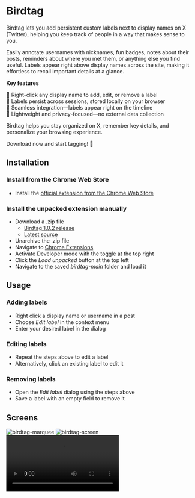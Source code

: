 # Birdtag

Birdtag lets you add persistent custom labels next to display names on X (Twitter), helping you keep track of people in a way that makes sense to you.

Easily annotate usernames with nicknames, fun badges, notes about their posts, reminders about where you met them, or anything else you find useful. Labels appear right above display names across the site, making it effortless to recall important details at a glance.

**Key features**

🔵 Right-click any display name to add, edit, or remove a label<br>
🔵 Labels persist across sessions, stored locally on your browser<br>
🔵 Seamless integration—labels appear right on the timeline<br>
🔵 Lightweight and privacy-focused—no external data collection

Birdtag helps you stay organized on X, remember key details, and personalize your browsing experience.

Download now and start tagging! 🪽

## Installation

### Install from the Chrome Web Store
- Install the [official extension from the Chrome Web Store](https://chromewebstore.google.com/detail/birdtag/ibpikkmaiihccfofhefekeomkplfgfpm)

### Install the unpacked extension manually
- Download a .zip file
  - [Birdtag 1.0.2 release](https://github.com/stedmanhalliday/birdtag/releases/download/v1.0.2/birdtag.zip)
  - [Latest source](https://github.com/stedmanhalliday/birdtag/archive/refs/heads/main.zip)
- Unarchive the .zip file
- Navigate to [Chrome Extensions](chrome://extensions)
- Activate Developer mode with the toggle at the top right
- Click the *Load unpacked* button at the top left
- Navigate to the saved *birdtag-main* folder and load it

## Usage

### Adding labels

- Right click a display name or username in a post
- Choose *Edit label* in the context menu
- Enter your desired label in the dialog

### Editing labels
- Repeat the steps above to edit a label
- Alternatively, click an existing label to edit it

### Removing labels
- Open the *Edit label* dialog using the steps above
- Save a label with an empty field to remove it

## Screens

![birdtag-marquee](https://github.com/user-attachments/assets/1a6fa5e5-a12b-4c8b-9497-6dd2da702ad5)
![birdtag-screen](https://github.com/user-attachments/assets/82a06ac9-fa58-4fd7-bf4a-872da4a9beef)
<video src="https://github.com/user-attachments/assets/2564aaa1-a709-4f0c-a944-576409cbc278" />
